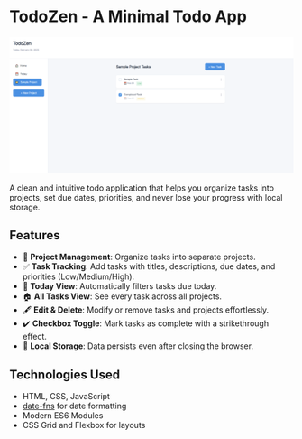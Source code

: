 # TodoZen - A Minimal Todo App

![TodoZen Screenshot](./project-image.png)

A clean and intuitive todo application that helps you organize tasks into projects, set due dates, priorities, and never lose your progress with local storage.

## Features

- 📁 **Project Management**: Organize tasks into separate projects.
- ✅ **Task Tracking**: Add tasks with titles, descriptions, due dates, and priorities (Low/Medium/High).
- 📅 **Today View**: Automatically filters tasks due today.
- 🏠 **All Tasks View**: See every task across all projects.
- 🖋️ **Edit & Delete**: Modify or remove tasks and projects effortlessly.
- ✔️ **Checkbox Toggle**: Mark tasks as complete with a strikethrough effect.
- 💾 **Local Storage**: Data persists even after closing the browser.

## Technologies Used

- HTML, CSS, JavaScript
- [date-fns](https://date-fns.org/) for date formatting
- Modern ES6 Modules
- CSS Grid and Flexbox for layouts